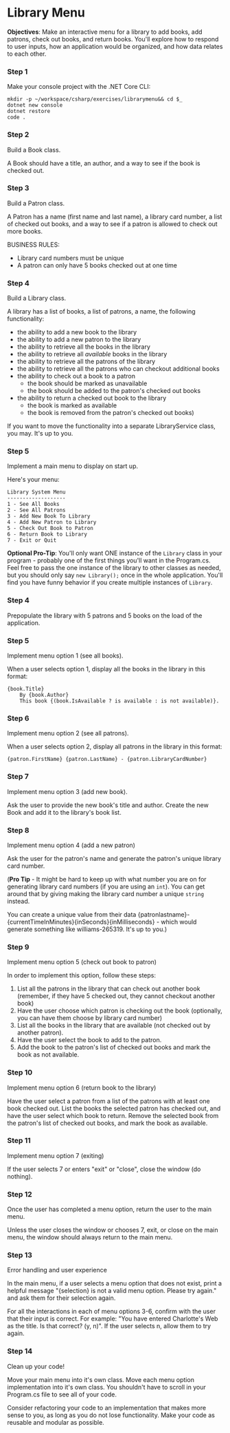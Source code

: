 # Library Menu

**Objectives**: Make an interactive menu for a library to add books, add patrons, check out books, and return books. You'll explore how to respond to user inputs, how an application would be organized, and how data relates to each other.

### Step 1
Make your console project with the .NET Core CLI:
```
mkdir -p ~/workspace/csharp/exercises/librarymenu&& cd $_
dotnet new console
dotnet restore
code .
```

### Step 2
Build a Book class.

A Book should have a title, an author, and a way to see if the book is checked out. 

### Step 3
Build a Patron class.

A Patron has a name (first name and last name), a library card number, a list of checked out books, and a way to see if a patron is allowed to check out more books. 

BUSINESS RULES: 
* Library card numbers must be unique 
* A patron can only have 5 books checked out at one time

### Step 4
Build a Library class.

A library has a list of books, a list of patrons, a name, the following functionality:

- the ability to add a new book to the library
- the ability to add a new patron to the library
- the ability to retrieve all the books in the library
- the ability to retrieve all *available* books in the library
- the ability to retrieve all the patrons of the library
- the ability to retrieve all the patrons who can checkout additional books
- the ability to check out a book to a patron 
	- the book should be marked as unavailable
	- the book should be added to the patron's checked out books
- the ability to return a checked out book to the library 
	- the book is marked as available
	- the book is removed from the patron's checked out books)

If you want to move the functionality into a separate LibraryService class, you may. It's up to you.

### Step 5
Implement a main menu to display on start up.

Here's your menu:
```
Library System Menu
-------------------
1 - See All Books
2 - See All Patrons
3 - Add New Book To Library
4 - Add New Patron to Library
5 - Check Out Book to Patron
6 - Return Book to Library
7 - Exit or Quit
```

**Optional Pro-Tip**: You'll only want ONE instance of the `Library` class in your program - probably one of the first things you'll want in the Program.cs. Feel free to pass the one instance of the library to other classes as needed, but you should only say `new Library();` once in the whole application. You'll find you have funny behavior if you create multiple instances of `Library`.

### Step 4
Prepopulate the library with 5 patrons and 5 books on the load of the application. 

### Step 5
Implement menu option 1 (see all books).

When a user selects option 1, display all the books in the library in this format:
```
{book.Title}
	By {book.Author}
	This book {(book.IsAvailable ? is available : is not available)}.
```

### Step 6
Implement menu option 2 (see all patrons).

When a user selects option 2, display all patrons in the library in this format:
```
{patron.FirstName} {patron.LastName} - {patron.LibraryCardNumber}
```

### Step 7
Implement menu option 3 (add new book).

Ask the user to provide the new book's title and author. Create the new Book and add it to the library's book list.

### Step 8
Implement menu option 4 (add a new patron)

Ask the user for the patron's name and generate the patron's unique library card number.

(**Pro Tip** - 
It might be hard to keep up with what number you are on for generating library card numbers (if you are using an `int`). You can get around that by giving making the library card number a unique `string` instead.

You can create a unique value from their data {patronlastname}-{currentTimeInMinutes}{inSeconds}{inMilliseconds} - which would generate something like williams-265319. It's up to you.)

### Step 9
Implement menu option 5 (check out book to patron)

In order to implement this option, follow these steps:
1. List all the patrons in the library that can check out another book (remember, if they have 5 checked out, they cannot checkout another book)
2. Have the user choose which patron is checking out the book (optionally, you can have them choose by library card number)
3. List all the books in the library that are available (not checked out by another patron).
6. Have the user select the book to add to the patron.
7. Add the book to the patron's list of checked out books and mark the book as not available.

### Step 10
Implement menu option 6 (return book to the library)

Have the user select a patron from a list of the patrons with at least one book checked out. List the books the selected patron has checked out, and have the user select which book to return. Remove the selected book from the patron's list of checked out books, and mark the book as available. 

### Step 11
Implement menu option 7 (exiting)

If the user selects 7 or enters "exit" or "close", close the window (do nothing).

### Step 12
Once the user has completed a menu option, return the user to the main menu.

Unless the user closes the window or chooses 7, exit, or close on the main menu, the window should always return to the main menu.

### Step 13
Error handling and user experience

In the main menu, if a user selects a menu option that does not exist, print a helpful message "{selection} is not a valid menu option. Please try again." and ask them for their selection again.

For all the interactions in each of menu options 3-6, confirm with the user that their input is correct. For example: "You have entered Charlotte's Web as the title. Is that correct? (y, n)". If the user selects n, allow them to try again.
 
### Step 14
Clean up your code!

Move your main menu into it's own class. Move each menu option implementation into it's own class. You shouldn't have to scroll in your Program.cs file to see all of your code.

Consider refactoring your code to an implementation that makes more sense to you, as long as you do not lose functionality. Make your code as reusable and modular as possible.

